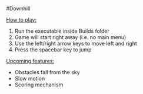 #Downhill

<u>How to play:</u>
1. Run the executable inside Builds folder
2. Game will start right away (i.e. no main menu)
3. Use the left/right arrow keys to move left and right
4. Press the spacebar key to jump

<u>Upcoming features:</u>
- Obstacles fall from the sky
- Slow motion
- Scoring mechanism